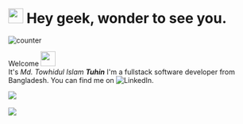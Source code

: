 <h1><img src="https://emojis.slackmojis.com/emojis/images/1531849430/4246/blob-sunglasses.gif?1531849430" width="30"/> Hey geek, wonder to see you.</h1>

![counter](https://en8sew6bxaky30m.m.pipedream.net)

Welcome <img src="https://raw.githubusercontent.com/MartinHeinz/MartinHeinz/master/wave.gif" width="30px"> <br> 
It's _Md. Towhidul Islam **Tuhin**_ I'm a fullstack software developer from Bangladesh. You can find me on ![LinkedIn][2.2].


<a href="https://stackoverflow.com/users/7499069/tuhin47">
  <img align="center" src="https://stackoverflow.com/users/flair/7499069.png?theme=dark" />
</a>
<br>
<br>
<a>
  <img align="center" src="https://github-readme-stats.vercel.app/api/top-langs/?username=tuhin47&layout=compact" />
</a>

<!-- Icons -->
[2.2]: https://raw.githubusercontent.com/MartinHeinz/MartinHeinz/master/linkedin-3-16.png (LinkedIn icon without padding)

<!-- Links to your social media accounts -->

[2]: https://www.linkedin.com/in/tuhintowhidul/